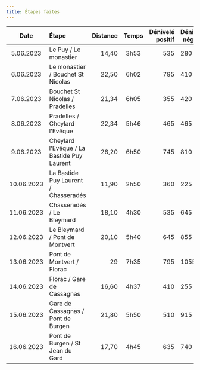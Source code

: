 ```yaml
---
title: Étapes faites
---
```

|Date|Étape|Distance|Temps|Dénivelé positif|Dénivelé négatif|
|:-----------:|:-----------|-----------:|:-----------:|-----------:|-----------|
|5.06.2023|Le Puy / Le monastier|14,40|3h53|535|280|
|6.06.2023|Le monastier / Bouchet St Nicolas|22,50|6h02|795|410|
|7.06.2023|Bouchet St Nicolas / Pradelles|21,34|6h05|355|420|
|8.06.2023|Pradelles / Cheylard l’Evêque|22,34|5h46|465|465|
|9.06.2023|Cheylard l’Evêque / La Bastide Puy Laurent|26,20|6h50|745|810|
|10.06.2023|La Bastide Puy Laurent / Chasseradés|11,90|2h50|360|225|
|11.06.2023|Chasseradés / Le Bleymard|18,10|4h30|535|645|
|12.06.2023|Le Bleymard / Pont de Montvert|20,10|5h40|645|855|
|13.06.2023|Pont de Montvert / Florac|29|7h35|795|1055|
|14.06.2023|Florac / Gare de Cassagnas|16,60|4h37|410|255|
|15.06.2023|Gare de Cassagnas / Pont de Burgen|21,80|5h50|510|915|
|16.06.2023|Pont de Burgen / St Jean du Gard|17,70|4h45|635|740|